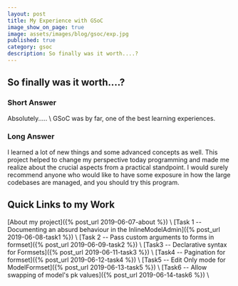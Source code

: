 ```yaml
---
layout: post
title: My Experience with GSoC
image_show_on_page: true
image: assets/images/blog/gsoc/exp.jpg
published: true
category: gsoc
description: So finally was it worth....?
---
```


## So finally was it worth....?

### Short Answer

Absolutely..... \\
GSoC was by far, one of the best learning experiences.

### Long Answer

I learned a lot of new things and some advanced concepts as well. This project helped to change my perspective today programming and made me realize about the crucial aspects from a practical standpoint. I would surely recommend anyone who would like to have some exposure in how the large codebases are managed, and you should try this program.

## Quick Links to my Work

[About my project]({% post_url 2019-06-07-about %}) \\
[Task 1 -- Documenting an absurd behaviour in the InlineModelAdmin]({% post_url 2019-06-08-task1 %}) \\
[Task 2 -- Pass custom arguments to forms in formset]({% post_url 2019-06-09-task2 %}) \\
[Task3 -- Declarative syntax for Formsets]({% post_url 2019-06-11-task3 %}) \\
[Task4 -- Pagination for formset]({% post_url 2019-06-12-task4 %}) \\
[Task5 --  Edit Only mode for ModelFormset]({% post_url 2019-06-13-task5 %}) \\
[Task6 -- Allow swapping of model's pk values]({% post_url 2019-06-14-task6 %}) \\
